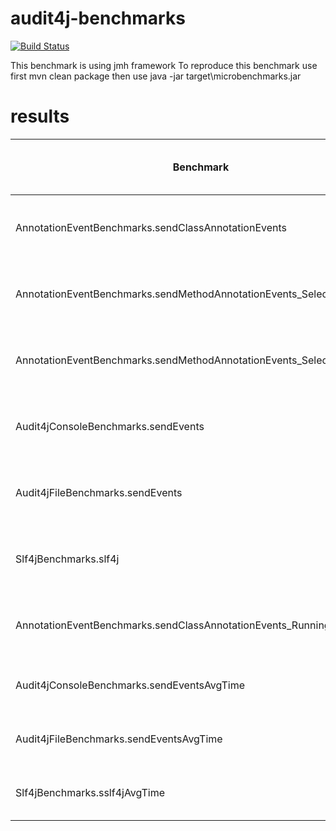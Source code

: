 audit4j-benchmarks
==================

[![Build Status](https://travis-ci.org/audit4j/audit4j-benchmarks.svg?branch=master)](https://travis-ci.org/audit4j/audit4j-benchmarks)

This benchmark is using jmh framework
To reproduce this benchmark
use first mvn clean package
then use
java -jar target\microbenchmarks.jar

# results

| Benchmark                                                             | Mode  Cnt     Score      Error  Units  |
| --------------------------------------------------------------------- | -------------------------------------- |
| AnnotationEventBenchmarks.sendClassAnnotationEvents                   | thrpt   15  2608,569 ± 1143,076  ops/s |
| AnnotationEventBenchmarks.sendMethodAnnotationEvents_Selection_All    | thrpt   15  3278,225 ±  232,428  ops/s |
| AnnotationEventBenchmarks.sendMethodAnnotationEvents_Selection_Marked | thrpt   15  2695,198 ±  294,375  ops/s |
| Audit4jConsoleBenchmarks.sendEvents                                   | thrpt   15  5864,947 ±  974,146  ops/s |
| Audit4jFileBenchmarks.sendEvents                                      | thrpt   15  3483,119 ±  324,000  ops/s |
| Slf4jBenchmarks.slf4j                                                 | thrpt   15  6178,890 ± 1169,859  ops/s |
| AnnotationEventBenchmarks.sendClassAnnotationEvents_Runningtime       | avgt   15   322,272 ±  114,318  us/op  |
| Audit4jConsoleBenchmarks.sendEventsAvgTime                            | avgt   15   179,970 ±   20,152  us/op  |
| Audit4jFileBenchmarks.sendEventsAvgTime                               | avgt   15   290,120 ±   17,309  us/op  |
| Slf4jBenchmarks.sslf4jAvgTime                                         | avgt   15   184,155 ±   35,477  us/op  |

